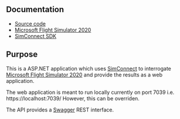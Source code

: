 ## Documentation

* [Source code](https://sfawcett123.github.io/FlightSimulator/)
* [Microsoft Flight Simulator 2020](https://www.flightsimulator.com/)
* [SimConnect SDK](https://docs.flightsimulator.com/html/Programming_Tools/SimConnect/SimConnect_SDK.htm)

## Purpose

This is a ASP.NET application which uses [SimConnect](https://docs.flightsimulator.com/html/Programming_Tools/SimConnect/SimConnect_SDK.htm) 
to interrogate [Microsoft Flight Simulator 2020](https://www.flightsimulator.com/) and provide the results as a web application. 

The web application is meant to run locally currently on port 7039  i.e.  https://localhost:7039/ However, this can be overriden.

The API provides a [Swagger](/swagger) REST interface.